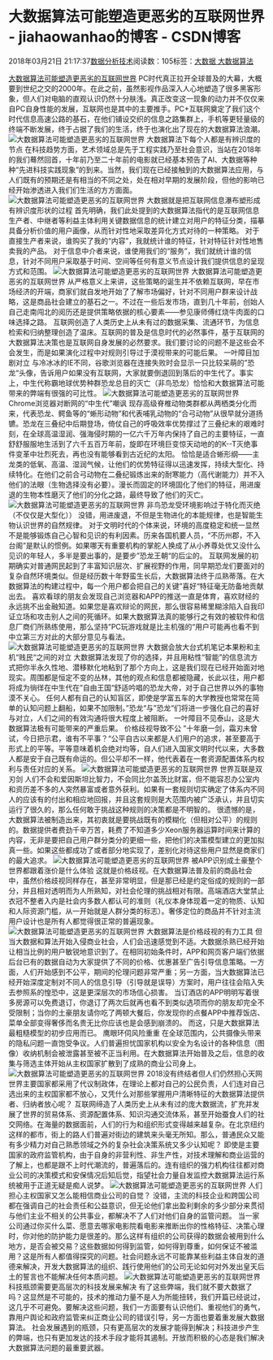 
# 大数据算法可能塑造更恶劣的互联网世界 - jiahaowanhao的博客 - CSDN博客


2018年03月21日 21:17:37[数据分析技术](https://me.csdn.net/jiahaowanhao)阅读数：105标签：[大数据																](https://so.csdn.net/so/search/s.do?q=大数据&t=blog)[大数据算法																](https://so.csdn.net/so/search/s.do?q=大数据算法&t=blog)[
							](https://so.csdn.net/so/search/s.do?q=大数据&t=blog)


[大数据算法可能塑造更恶劣的互联网世界](http://cda.pinggu.org/view/25053.html)
PC时代真正拉开全球普及的大幕，大概要到世纪之交的2000年。在此之前，虽然影视作品深入人心地塑造了很多黑客形象，但人们对电脑的直观认识仍然十分肤浅。真正改变这一现象的动力并不仅仅来自PC自身性能的发展，互联网也是其中的主要推手。PC+互联网奠定了我们这个时代信息高速公路的基石，在他们铺设交织的信息之路集群上，手机等更轻量级的终端不断发展，终于占据了我们的生活，终于也演化出了现在的大数据算法浪潮。
![大数据算法可能塑造更恶劣的互联网世界](http://p0.ifengimg.com/pmop/2018/0321/D8B11DD3D86B044355E67F16278B9D5EEA4C8A52_size46_w640_h415.jpeg)
大数据算法下每个人都是有辨识度的节点
在科技趋势方面，艺术领域总是先于工程实践乃至社会意识，当站在2018年的我们蓦然回首，十年前乃至二十年前的电影就已经基本预告了AI、大数据等种种“先进科技实践现象”的到来。当然，我们现在已经接触到的大数据算法应用，与人们既有的预期还是有相当的不同之处，处在相对早期的发展阶段，但他的影响已经开始渗透进入我们们生活的方方面面。
![大数据算法可能塑造更恶劣的互联网世界](http://p0.ifengimg.com/pmop/2018/0321/E3ECE145405E8BB2D1999F3BAC0A35870EE2C98C_size69_w640_h396.jpeg)
大数据就是把互联网信息瀑布塑形成有辨识度形状的过程
首先明确，我们此处提到的大数据算法指代的是互联网信息生产者、中继者等利益主体利用关键数据信息的统计建立对用户的特征分类，描摹具备分析价值的用户画像，从而针对性地采取差异化方式对待的一种策略。
对于直接生产者来说，谁购买了我的“内容”，我就统计谁的特征，针对特征针对性地售卖我的产品。
对于信息中介者来说，谁使用我们的“服务”，我们就统计谁的信息，针对不同用户采取基于时间、空间等任何有意义节点设计我们提供信息的呈现方式和范围。
![大数据算法可能塑造更恶劣的互联网世界](http://p0.ifengimg.com/pmop/2018/0321/5A8A55B10297A9177DCCC688A8153EC51256B466_size41_w640_h384.jpeg)
大数据算法可能塑造更恶劣的互联网世界
从严格意义上来讲，这些策略的诞生并不依赖互联网，早在市场经济的开端，商家们就自发地开始了了解市场偏好，针对不同用户群来设计战略，这是商品社会建立的基石之一。不过在一些后发市场，直到几十年前，创始人自己走南闯北的阅历还是提供策略依据的核心要素——参见康师傅红烧牛肉面的口味选择之路。
互联网创造了人类历史上从未有过的数据采集、流通环节，为信息检索和归纳整理创造了温床。互联网的普及是信息时代的必然事件，基于互联网的大数据算法决策也是互联网自身发展的必然要求。我们要讨论的问题不是这些会不会发生，而是如果演化过程中对规则引导过于漠视带来的可能后果。
一叶障目加剧对立
与冷冰冰的IE不同，谷歌浏览器在连接失败时会显示一只比较呆萌的”恐龙“头像，告诉用户如果没有互联网，大家就要倒退回到落后的中生代了。事实上，中生代称霸地球优势种群恐龙总目的灭亡（非鸟恐龙）恰恰和大数据算法可能带来的弊端有很强的可比性。
![大数据算法可能塑造更恶劣的互联网世界](http://p0.ifengimg.com/pmop/2018/0321/EF2BCEB4069A9920619B450C918EAA62D5947C36_size12_w600_h291.jpeg)
Chrome浏览器对断网的“中生代”嘲讽
现存高级脊椎动物类群都从两栖类分化而来，代表恐龙、鳄鱼等的“蜥形动物”和代表哺乳动物的“合弓动物”从很早就分道扬镳。恐龙在三叠纪中后期登场，倚仗自己的呼吸效率优势撑过了三叠纪末的艰难时刻，在全球高温湿润、强海侵时期的一亿六千万年内保持了自己的主要特征，一直舒舒服服地生活到了六千五百万年前，旋即在环境巨变惊天动地的的K--T灭绝事件变革中壮烈死去，再也没有能够看到古近纪的太阳。
恰恰是适合蜥形纲——主龙类的低氧、高温、湿润气候，让他们的优势特征得以迅速发挥，持续大型化、持续特化。在他们之前合弓动物在二叠纪锻炼出来的耐寒能力（高代谢能力）并不入他们的法眼（生物选择没有必要）。漫长而固定的环境固化了他们的特征，用进废退的生物本性磨灭了他们的分化之路，最终导致了他们的灭亡。
![大数据算法可能塑造更恶劣的互联网世界](http://p0.ifengimg.com/pmop/2018/0321/A81C6C1F84DE4D0D7BF9877CFF0C8B06DBEA79B3_size38_w640_h348.jpeg)
非鸟恐龙受环境影响过于特化而灭绝（不仅仅是大型化））
没错，用进废退，不但是生物进化的本能规律，也是智能生物认识世界的自然规律。
对于文明时代的个体来说，环境的高度稳定和统一显然不是能够锻炼自己心智和见识的有利因素。历来各国机要人员，“不历州郡，不入台阁”是默认的惯例。如果哪天有重要机构的掌舵人换成了从小养尊处优又没什么见识的年轻人，多半是要出事的，是要步”恐龙王朝“的后尘的。
互联网发展的初期确实对普通网民起到了丰富知识层次、扩展视野的作用，同早期恐龙们要面对的复杂自然环境类似。但是经历数十年野蛮生长后，大数据算法终于瓜熟蒂落。在大数据算法的构建过程中，每一个用户都会把自己的关键”喜好“特征毫无防备地贡献出去。
喜欢看球的朋友会发现自己浏览器和APP的推送一直是体育，喜欢财经的永远挑不出金融知道。如果您是喜欢辩论的网民，那么很容易稀里糊涂陷入自我印证立场和攻击别人之间的死循环。如果大数据算法真的能够行之有效的被软件和信息厂商们所熟练使用，那么坚持”PC玩游戏就是比主机强的“用户可能再也看不到中立第三方对此的大部分意见与看法。
![大数据算法可能塑造更恶劣的互联网世界](http://p0.ifengimg.com/pmop/2018/0321/9C08E78FBCF2278F9068F41DE075FC98CCF26132_size61_w640_h437.jpeg)
大数据会放大台式机笔记本果粉和主机“贱民“之间的对立
大数据算法发现了你的选择，并且用粘性“智能”的信息流方式把你半永久性地、潜移默化地粘到了那个方向上，这是我们现在已经开始面对地现实。周围都是恒定不变的丛林，其他的观点和信息都被隐藏，长此以往，用户都将成为徜徉在中生代在”自由王国“舒适吟唱的恐龙大帝，对于自己世界以外的事物漠不关心。
任何人都有自己的认知盲区，即使是学富五车的大学教授也常常在简单的认知问题上翻船，如果不加限制。”恐龙“与”恐龙“们将进一步强化自己的喜好与对立，人们之间的有效沟通将很大程度上被阻断。
一叶障目不见泰山，这是大数据算法极有可能带来的严重后果。
价格歧视导致不公
”十年磨一剑，霜刃未曾试，今日把示君，谁有不平事？“公平自古以来都是人们用户的追求，甚至要高于形式上的平等。平等意味着机会绝对均等，自人们进入国家文明时代以来，大多数人都是安于自己既有命运的。但公平却不一样，他代表着在一套资源配置体系内权利与责任对应的关系。
![大数据算法可能塑造更恶劣的互联网世界](http://p0.ifengimg.com/pmop/2018/0321/D1BAE072A199473011A1129A9D1EBF0669487367_size53_w640_h374.jpeg)
世界互联是双刃剑
人们不会和爱因斯坦比智力，不会同比尔盖茨比财富，但不能容忍办公室内和资历差不多的人突然暴富或者意外获利。如果有一套规则切实确定了体系内不同人的应该有的付出和相应地回报，并且这套规则是大范围内被广泛承认，并且切实运行了很久的，那么任何敢于挑战这种规则的决策都是不明智的。
很遗憾的是，大数据算法被制造出来，其初衷就是要挑战既有的模糊化（但相对公平）的规则的。数据提供者费劲千辛万苦，耗费了不知道多少Xeon服务器运算时间来计算的内容，无非是要把自己用户群分类分的更细一些，把他们的决策模型建立的更加拟真一些。如果这些都成功了或者部分地实现了，差别化对待这些用户显然是商家们的最大追求。
![大数据算法可能塑造更恶劣的互联网世界](http://p0.ifengimg.com/pmop/2018/0321/AF2C9EBF7E02AFF140897D71A087CED92B57B858_size63_w640_h360.jpeg)
被APP识别成土豪整个世界都跟着涨价是什么体验
这就是价格歧视。在大数据算法普及前的商品社会中，虽然价格歧视同样存在，甚至非常明显，但是那已经是约定俗成的规则的一部分，并且相对透明而为人所熟知，对社会伦理的挑战相对有限。高端酒店大堂禁止衣冠不整者入内是社会内多数人都认可的准则（礼仪本身体现着一定的物质、认知和人际资源门槛，从一开始就是人群分类的标志）。奢侈定位的商品并不针对主流用户设计也是所有人都觉得很正常的普遍现象。
![大数据算法可能塑造更恶劣的互联网世界](http://p0.ifengimg.com/pmop/2018/0321/EE00CC962AD90449F77E07D018345BFCC07AD901_size35_w640_h381.jpeg)
大数据算法是价格歧视的有力工具
但当大数据和算法开始入侵商业社会，人们会迅速感觉到不适。大数据杀熟已经开始让相当比例的用户敏锐地意识到了。在相同初始条件时，APP和网页客户端们依据后台已有的数据自动为大家提供了不同的价格、优惠甚至广告引导信息策略。一方面，人们开始感到不公平，期间的伦理问题非常严重；另一方面，当大数据算法已经开始深度定制对不同人的信息引导（引导就是误导）方案时，用户往往会陷入失去参照系的惶恐中，这是更深层次的市场信心损害。
当订酒店的APP明明写着很多房源可以免费退订，你退订了两次后就再也看不到类似选项而你的朋友却完全不受限制；当你的土豪朋友请你吃了两顿大餐后，你发现你的点餐APP中推荐饭店、菜单全部变得奢侈而名贵无比你应该也是会感到崩溃的。
而这，只是大数据算法最粗糙模型的初步应用而已。
鹰眼环伺风险重重
在全球范围内，公共摄像头带来的隐私问题一直饱受争议。人们普遍担忧国家机构以安全为名设计的各种信息（图像）收纳机制会被泄露甚至被不正当利用。在大数据算法开始普及之后，信息的收集与筛选主体开始从主权国家扩散到了成熟的商业公司身上。
![大数据算法可能塑造更恶劣的互联网世界](http://p0.ifengimg.com/pmop/2018/0321/A37ECBEF626C787D6FD7A227A52677115FF6B843_size27_w640_h360.jpeg)
2018没有终结者但人们仍然担心天网
世界主要国家都采用了代议制政体，在理论上都对自己的公民负责，人们连对自己选出来的主权国家都不放心，又凭什么对那些掌握用户清晰特征的大数据算法提供者、归纳者放心呢？
互联网缔造了人类历史上从未有过的庞大数据流，扩充并发展了世界的贸易体系、资源配置体系、知识沟通交流体系，甚至开始蚕食人们的社交网络。在海量的数据面前，人们的行为和组织形式变得越来越复杂。在北京纽约这样的都市，街上的路人们普遍对街边的建筑来头毫无所知。那么，普通民众又能有多少精力对自己熟悉领域之外的复杂社会决策系统又多少认知呢？
即使是主要国家的政府监管机构，由于自身的非营利性、非生产性，对技术理解和商业运营的了解上，也都是跟不上时代潮流的，普遍落后的。连有组织的强力机构往往都对商业公司的决策模式和安保情况后知后觉，指望社会力量自发监控大数据算法运行系统被用于正道无疑是痴人说梦。
![大数据算法可能塑造更恶劣的互联网世界](http://p0.ifengimg.com/pmop/2018/0321/0B39F8009D133CAB422728760742771984ADA222_size63_w640_h320.jpeg)
人们担心主权国家又怎么能相信商业公司的自觉？
没错，主流的科技企业和跨国公司都在强调自己的社会责任和公益意识，但无论他们拿出盈利剩余的多少部分来贯彻与他们主业不相关的公共事业，都解决不了人们对他们自身的监管问题。
当一家公司通过你买什么菜、愿意去哪家电影院看电影来推断出你的性格特征、决策心理时，你对他的防护能力是很差的。那么这样有组织的公司获得的数据会被用到什么地方，是否会被交易？这些数据如何得到监管，如何得到尊重，如何保证不被滥用？这是所有人都值得探究的问题。社会问题永远不可能靠某些利益主体自发的道德来解决，开发大数据算法的组织、践行使用他们的公司无论如何对外发出皇天后土的誓言也不能解决任何本质问题。
![大数据算法可能塑造更恶劣的互联网世界](http://p0.ifengimg.com/pmop/2018/0321/1F77733DFCD73BDFE3965A7EE9787F51F69415A2_size89_w640_h456.jpeg)
科技瓶颈需要更高层次的科技发展来解决
有了这些弊端，我们就不要大数据了吗？这显然是不可能的，技术的推动力量不是人为所能扭转，我们开篇已经说过，这几乎不可避免。要解决这些问题，我们一方面要有认识他们、重视他们的勇气，靠用户舆论和政府监管来纠正商业公司的错误引导，另一方面也要着重发展大数据算法。
社会发展遇到的瓶颈，只有更高层次的发展才能得到解决；科技进步产生的弊端，也只有更加发达的技术手段才能将其遏制。开放而积极的心态是我们解决大数据算法问题的最重要武器。

